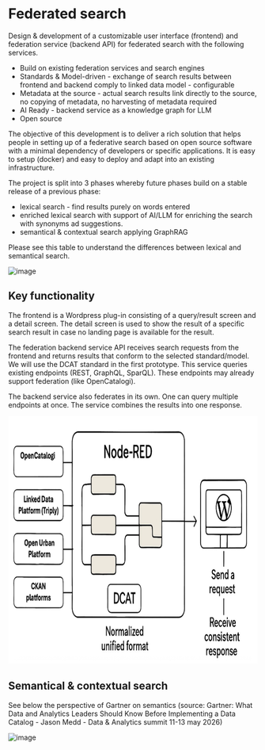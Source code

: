 # Federated search

Design & development of a customizable user interface (frontend) and federation service (backend API) for federated search with the following services.

- Build on existing federation services and search engines
- Standards & Model-driven - exchange of search results between frontend and backend comply to linked data model - configurable
- Metadata at the source - actual search results link directly to the source, no copying of metadata, no harvesting of metadata required
- AI Ready - backend service as a knowledge graph for LLM
- Open source

The objective of this development is to deliver a rich solution that helps people in setting up of a federative search based on open source software with a minimal dependency of developers or specific applications. It is easy to setup (docker) and easy to deploy and adapt into an existing infrastructure.

The project is split into 3 phases whereby future phases build on a stable release of a previous phase:

- lexical search - find results purely on words entered
- enriched lexical search with support of AI/LLM for enriching the search with synonyms ad suggestions.
- semantical & contextual search applying GraphRAG

Please see this table to understand the differences between lexical and semantical search.

<img width="903" height="217" alt="image" src="https://github.com/user-attachments/assets/2032a868-ef46-4a13-ab49-51af14293c76" />

## Key functionality 

The frontend is a Wordpress plug-in consisting of a query/result screen and a detail screen. The detail screen is used to show the result of a specific search result in case no landing page is available for the result.

The federation backend service API receives search requests from the frontend and returns results that conform to the selected standard/model. We will use the DCAT standard in the first prototype. This service queries existing endpoints (REST, GraphQL, SparQL). These endpoints may already support federation (like OpenCatalogi). 

The backend service also federates in its own. One can query multiple endpoints at once. The service combines the results into one response. 

<img width="800" height="500" alt="federated search diagram" src="https://github.com/data-ambassade/federatedsearch/blob/main/context%20diagram.png" />

## Semantical & contextual search

See below the perspective of Gartner on semantics (source: Gartner: What Data and Analytics Leaders Should Know Before
Implementing a Data Catalog - Jason Medd - Data & Analytics summit 11-13 may 2026)

<img width="1391" height="777" alt="image" src="https://github.com/user-attachments/assets/f096a17c-57ef-4132-93c5-31cfd3c0d46a" />

